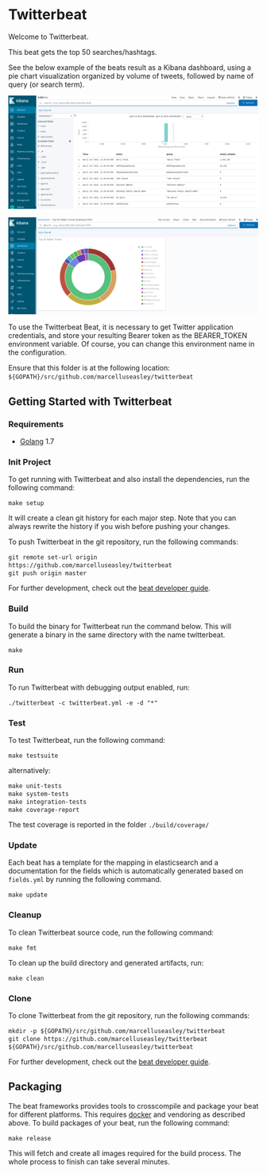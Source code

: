 # Twitterbeat

Welcome to Twitterbeat.

This beat gets the top 50 searches/hashtags.

See the below example of the beats result as a Kibana dashboard, using a pie chart visualization organized by volume of tweets, followed by name of query (or search term).

![Kibana Discover](images/kibana_discover_twitterbeat_marcellus_easley.png "Kibana Discover")

![Kibana Dashboard](images/kibana_dashboard_twitterbeat_marcellus_easley.png "Kibana Discover")

To use the Twitterbeat Beat, it is necessary to get Twitter application credentials, and store your resulting Bearer token as the BEARER_TOKEN environment variable. Of course, you can change this environment name in the configuration.

Ensure that this folder is at the following location:
`${GOPATH}/src/github.com/marcelluseasley/twitterbeat`

## Getting Started with Twitterbeat

### Requirements

* [Golang](https://golang.org/dl/) 1.7

### Init Project
To get running with Twitterbeat and also install the
dependencies, run the following command:

```
make setup
```

It will create a clean git history for each major step. Note that you can always rewrite the history if you wish before pushing your changes.

To push Twitterbeat in the git repository, run the following commands:

```
git remote set-url origin https://github.com/marcelluseasley/twitterbeat
git push origin master
```

For further development, check out the [beat developer guide](https://www.elastic.co/guide/en/beats/libbeat/current/new-beat.html).

### Build

To build the binary for Twitterbeat run the command below. This will generate a binary
in the same directory with the name twitterbeat.

```
make
```


### Run

To run Twitterbeat with debugging output enabled, run:

```
./twitterbeat -c twitterbeat.yml -e -d "*"
```


### Test

To test Twitterbeat, run the following command:

```
make testsuite
```

alternatively:
```
make unit-tests
make system-tests
make integration-tests
make coverage-report
```

The test coverage is reported in the folder `./build/coverage/`

### Update

Each beat has a template for the mapping in elasticsearch and a documentation for the fields
which is automatically generated based on `fields.yml` by running the following command.

```
make update
```


### Cleanup

To clean  Twitterbeat source code, run the following command:

```
make fmt
```

To clean up the build directory and generated artifacts, run:

```
make clean
```


### Clone

To clone Twitterbeat from the git repository, run the following commands:

```
mkdir -p ${GOPATH}/src/github.com/marcelluseasley/twitterbeat
git clone https://github.com/marcelluseasley/twitterbeat ${GOPATH}/src/github.com/marcelluseasley/twitterbeat
```


For further development, check out the [beat developer guide](https://www.elastic.co/guide/en/beats/libbeat/current/new-beat.html).


## Packaging

The beat frameworks provides tools to crosscompile and package your beat for different platforms. This requires [docker](https://www.docker.com/) and vendoring as described above. To build packages of your beat, run the following command:

```
make release
```

This will fetch and create all images required for the build process. The whole process to finish can take several minutes.
